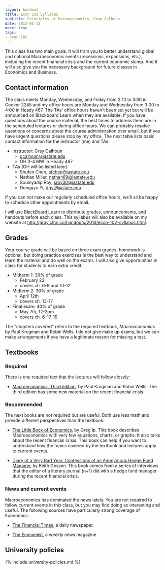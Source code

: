 ```yaml
---
layout: handout
title: Econ 102 Syllabus
subtitle: Principles of Macroeconomics, Gray Calhoun
date: 2013-01-11
nocc: true
tags:
- econ-102
---
```


This class has two main goals. It will train you to better understand
global and national Macroeconomic events (recessions, expansions,
etc.), including the recent financial crisis and the current economic
slump.  And it will also give you the necessary background for future
classes in Economics and Business.

Contact information 
-------------------

The class meets Monday, Wednesday, and Friday from 2:10 to 3:00 in
Coover 2245 and my office hours are Monday and Wednesday from 3:00 to
4:00 in Heady 467.  The TAs' office hours haven't been set
yet but will be announced on Blackboard Learn when they are available.
If you have questions about the course material, the best times to
address them are in the scheduled lectures or during office hours. We
can probably resolve questions or concerns about the course
administration over email, but if you have urgent questions please
stop by my office.  The next table lists basic contact information for
the instructor (me) and TAs:

* Instructor: Gray Calhoun
  * <gcalhoun@iastate.edu>
  * OH 3-4 MW in Heady 467
* TAs (OH will be listed later)
  * Shufen Chen, <sfchen@iastate.edu>
  * Nathan Miller, <nathan89@iastate.edu>
  * Soumyadip Roy, <sroy30@iastate.edu>
  * Donggyu Yi, <dgyi@iastate.edu>

If you can not make our regularly scheduled office hours, we'll all be
happy to schedule other appointments by email.

I will use [BlackBoard Learn](https://bb.its.iastate.edu) to
distribute grades, announcements, and handouts before each class.  This
syllabus will also be available on my website at
<http://gray.clhn.co/handouts/2013/econ-102-syllabus.html>.

Grades
------

Your course grade will be based on three exam grades; homework is
optional, but doing practice exercises is the best way to understand
and learn the material and do well on the exams.  I will also give
opportunities in class for students to earn extra credit.

* Midterm 1: 30% of grade
  - February 22
  - covers ch. 6-8 and 10-12
* Midterm 2: 30% of grade
  - April 12th
  - covers ch. 13-17
* Final exam: 40% of grade
  - May 7th, 12-2pm
  - covers ch. 6-17, 19

The "chapters covered" refers to the required textbook,
*Macroeconomics* by Paul Krugman and Robin Wells.  I do not give make
up exams, but we can make arrangements if you have a legitimate reason
for missing a test.

Textbooks
---------

### Required
There is one required text that the lectures will follow closely:

* [Macroeconomics, Third
  edition](http://bcs.worthpublishers.com/krugmanwellsmacro3), by Paul
  Krugman and Robin Wells.  The third edition has some new material on
  the recent financial crisis.

### Recommended
The next books are not required but are useful.  Both use less math
and provide different perspectives than the textbook.

* [The Little Book of Economics](http://gregip.wordpress.com/), by
  Greg Ip. This book describes Macroeconomics with very few equations,
  charts, or graphs.  It also talks about the recent financial
  crisis. This book can help if you want to understand how the topics
  covered by the textbook and lectures apply to current events.

* [Diary of a Very Bad Year: Confessions of an Anonymous Hedge Fund
    Manager](http://shop.nplusonemag.com/products/diary-of-a-very-bad-year-confessions-of-an-anonymous-hedge-fund-manager),
    by Keith Gessen.  This book comes from a series of interviews that
    the editor of a literary journal (n+1) did with a hedge fund
    manager during the recent financial crisis.

### News and current events
Macroeconomics has dominated the news lately.  You are not required to
follow current events in this class, but you may find doing so
interesting and useful.  The following sources have particularly
strong coverage of Economics:

* [The Financial Times](http://www.ft.com), a daily newspaper.

* [The Economist](http://www.economist.com), a weekly news magazine.

University policies
-------------------

{% include university-policies.md %}
